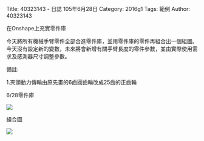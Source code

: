 Title: 40323143 -  日誌  105年6月28日
Category: 2016g1
Tags: 範例
Author: 40323143

在Onshape上充實零件庫
<!-- PELICAN_END_SUMMARY -->

今天將所有機械手臂零件全部合進零件庫，並用零件庫的零件再組合出一個組圖。今天沒有設定新的變數，未來將會新增有關手臂長度的零件參數，並由實際使用需求及感測器尺寸調整參數。

備註:

1.夾頭動力傳輸由原先畫的6齒圓齒輪改成25齒的正齒輪


6/28零件庫

<img src="http://i.imgur.com/wrPCKrc.png">

組合圖

<img src="http://i.imgur.com/GrrtDHo.png">